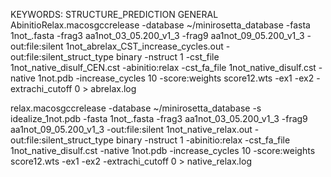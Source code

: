 KEYWORDS: STRUCTURE_PREDICTION GENERAL
AbinitioRelax.macosgccrelease -database ~/minirosetta_database -fasta 1not_.fasta -frag3  aa1not_03_05.200_v1_3  -frag9 aa1not_09_05.200_v1_3  -out:file:silent 1not_abrelax_CST_increase_cycles.out -out:file:silent_struct_type binary  -nstruct 1  -cst_file 1not_native_disulf_CEN.cst  -abinitio:relax  -cst_fa_file 1not_native_disulf.cst -native 1not.pdb -increase_cycles 10  -score:weights score12.wts  -ex1 -ex2 -extrachi_cutoff 0 > abrelax.log

relax.macosgccrelease -database ~/minirosetta_database -s idealize_1not.pdb -fasta 1not_.fasta -frag3  aa1not_03_05.200_v1_3  -frag9 aa1not_09_05.200_v1_3  -out:file:silent 1not_native_relax.out -out:file:silent_struct_type binary  -nstruct 1    -abinitio:relax  -cst_fa_file 1not_native_disulf.cst -native 1not.pdb -increase_cycles 10 -score:weights score12.wts  -ex1 -ex2 -extrachi_cutoff 0 > native_relax.log



